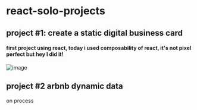 # react-solo-projects

## project #1: create a static digital business card
#### first project using react, today i used composability of react, it's not pixel perfect but hey I did it!

![image](https://user-images.githubusercontent.com/101126064/219342696-233a3638-7d02-4f65-ad21-521b8b228115.png)

## project #2 arbnb dynamic data 
on process





